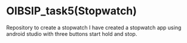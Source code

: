 # OIBSIP_task5(Stopwatch)
Repository to create a stopwatch
I have created a stopwatch app using android studio with three buttons start hold and stop.
